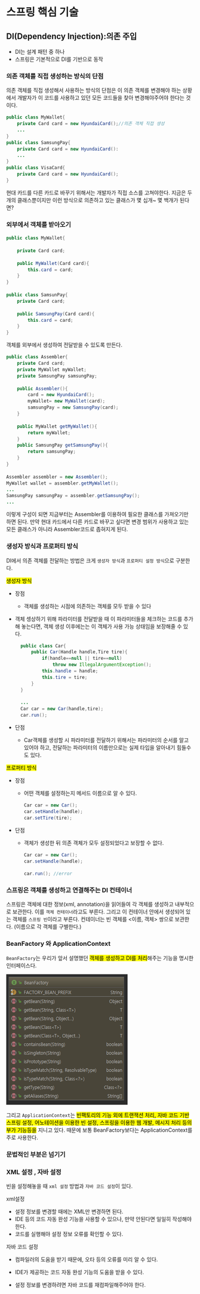 # 스프링 핵심 기술 

## DI(Dependency Injection):의존 주입

- DI는 설계 패턴 중 하나
- 스프링은 기본적으로 DI를 기반으로 동작

### 의존 객체를 직접 생성하는 방식의 단점

의존 객체를 직접 생성해서 사용하는 방식의 단점은 이 의존 객체를 변경해야 하는 상황에서 개발자가 이 코드를 사용하고 있던 모든 코드들을 찾아 변경해야주어야 한다는 것이다.

```java
public class MyWallet{
    private Card card = new HyundaiCard();//의존 객체 직접 생성
    ...
} 
public class SamsungPay{
    private Card card = new HyundaiCard():
    ...
}
public class VisaCard{
    private Card card = new HyundaiCard();
}
```

현대 카드를 다른 카드로 바꾸기 위해서는 개발자가 직접 소스를 고쳐야한다. 지금은 두개의 클래스뿐이지만 이런 방식으로 의존하고 있는 클래스가 몇 십개~ 몇 백개가 된다면?



### 외부에서 객체를 받아오기

```java
public class MyWallet{
    
    private Card card;
    
    public MyWallet(Card card){
    	this.card = card;    
    }
}

public class SamsunPay{
    private Card card;
    
    public SamsungPay(Card card){
        this.card = card;
    }
}


```

객체를 외부에서 생성하여 전달받을 수 있도록 만든다.

```java
public class Assembler{
    private Card card;
    private MyWallet myWallet;
    private SamsungPay samsungPay;
    
    public Assembler(){
        card = new HyundaiCard();
        myWallet= new MyWallet(card);
        samsungPay = new SamsungPay(card);
    }
    
    public MyWallet getMyWallet(){
        return myWallet;
    }
    public SamsungPay getSamsungPay(){
        return samsungPay;
    }
}

Assembler assembler = new Assembler();
MyWallet wallet = assembler.getMyWallet();
...
SamsungPay samsungPay = assembler.getSamsungPay();
...
```

이렇게 구성이 되면 지금부터는 Assembler를 이용하여 필요한 클래스를 가져오기만 하면 된다. 만약 현대 카드에서 다른 카드로 바꾸고 싶다면 변경 범위가 사용하고 있는 모든 클래스가 아니라 Assembler코드로 좁혀지게 된다.

### 생성자 방식과 프로퍼티 방식

DI에서 의존 객체를 전달하는 방법은 크게 `생성자 방식`과 `프로퍼티 설정 방식`으로 구분한다.

<mark>생성자 방식</mark>

- 장점

  - 객체를 생성하는 시점에 의존하는 객체를 모두 받을 수 있다
  
- 객체 셍상하기 위해 파라미터를 전달받을 때 이 파라미터들을 체크하는 코드를 추가해 놓는다면, 객체 생성 이후에는는 이 객체가 사용 가능 상태임을 보장해줄 수 있다.
  
    ```java
      public class Car{
          public Car(Handle handle,Tire tire){
              if(handle==null || tire==null)
                  throw new IllegalArgumentException();
              this.handle = handle;
              this.tire = tire;
          }
      }
      
      ...
      Car car = new Car(handle,tire);
      car.run();
    ```
  
- 단점

  - Car객체를 생성할 시 파라미터를 전달하기 위해서는 파라미터의 순서를 알고 있어야 하고, 전달하는 파라미터의 이름만으로는 실제 타입을 알아내기 힘들수도 있다.

<mark>프로퍼티 방식</mark>

- 장점

  - 어떤 객체를 설정하는지 메서드 이름으로 알 수 있다.

    ```java
    Car car = new Car();
    car.setHandle(handle);
    car.setTire(tire);
    ```

- 단점

  - 객체가 생성한 뒤 의존 객체가 모두 설정되었다고 보장할 수 없다.

    ```java
    Car car = new Car();
    car.setHandle(handle);
    
    car.run(); //error
    ```



### 스프링은 객체를 생성하고 연결해주는 DI 컨테이너

스프링은 객체에 대한 정보(xml, annotation)을 읽어들여 각 객체를 생성하고 내부적으로 보관한다. 이를 `객체 컨테이너`라고도 부른다. 그리고 이 컨테이너 안에서 생성되어 있는 객체를 `스프링 빈`이라고 부른다. 컨테이너는 빈 객체를 <이름, 객체> 쌍으로 보관한다. (이름으로 각 객체를 구별한다.)



### BeanFactory 와 ApplicationContext

`BeanFactory`는 우리가 앞서 설명했던 <mark>객체를 생성하고 DI를 처리</mark>해주는 기능을 명시한 인터페이스다. 

![](./img/BeanFactory.PNG)

그리고 `ApplicationContext`는 <mark>빈팩토리의 기능 외에 트랜잭션 처리, 자바 코드 기반 스프링 설정, 어노테이션을 이용한 빈 설정, 스프링을 이용한 웹 개발, 메시지 처리 등의 부가 기능등을</mark> 지니고 있다. 때문에 보통 BeanFactory보다는 ApplicationContext를 주로 사용한다. 



### 문법적인 부분은 넘기기

### XML 설정 , 자바 설정

빈을 설정해놓을 때 `xml 설정` 방법과 `자바 코드 설정`이 있다. 

xml설정

- 설정 정보를 변경할 때에는 XML만 변경하면 된다.
- IDE 등의 코드 자동 완성 기능을 사용할 수 있으나, 만약 안된다면 일일히 작성해야한다.
- 코드를 실행해야 설정 정보 오류를 확인할 수 있다.

자바 코드 설정

- 컴파일러의 도움을 받기 때문에, 오타 등의 오류를 미리 알 수 있다.
- IDE가 제공하는 코드 자동 완성 기능의 도움을 받을 수 있다.

- 설정 정보를 변경하려면 자바 코드를 재컴파일해주어야 한다.